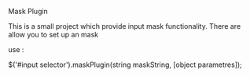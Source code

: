 Mask Plugin

This is a small project which provide input mask functionality. There are allow you to set up an mask

use :

$('#input selector').maskPlugin(string maskString, [object parametres]);



